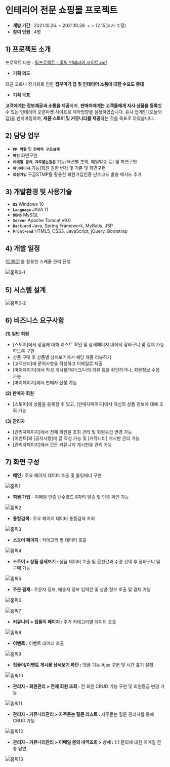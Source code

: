 # **인테리어 전문 쇼핑몰 프로젝트**

- **개발 기간** : 2021.10.26. ~ 2021.10.29. + ~ 12.15(추가 수정)
- **참여 인원** : 4명

## **1)** 프로젝트 소개

프로젝트 다운 : [팀프로젝트 - 홈픽 인테리어 사이트.pdf](https://github.com/Killakor/homepick/files/8999770/-.pdf)

- **기획 의도**

최근 코로나 장기화로 인한 **집꾸미기 앱 및 인테리어 소품에 대한 수요도 증대**

- **기획 목표**

**고객에게는 정보제공과 소통을 제공**하며, **판매처에게는 고객들에게 자사 상품을 등록**할 수 있는 인테리어 오픈마켓 사이트로 제작방향을 설정하였습니다. 유사 업계인 [오늘의 집]을 벤치마킹하여, **제품 스토어 및 커뮤니티를 제공**하는 것을 목표로 하였습니다.

## 2) **담당 업무**

- **`PM 역할`** 및 **`전체적 구조설계`**
- **`메인`** 화면구현
- **`이메일 문의`**, **`자주묻는질문`**  기능(섹션별 조회, 메일발송 등) 및 화면구현
- **`마이페이지`** 기능(회원 권한 변경 및 기존  및 화면구현
- **`회원가입`** 구글STMP를 활용한 회원가입인증 난수코드 발송 메서드 추가

## 3) **개발환경 및 사용기술**

- **`OS`** Windows 10
- **`Language`** JAVA 11
- **`DBMS`** MySQL
- **`Server`** Apache Tomcat v9.0
- **`Back-end`** Java, Spring Framework, MyBatis, JSP
- **`Front-end`** HTML5, CSS3, JavaScript, jQuery, Bootstrap

## 4) **개발 일정**

([트렐로](https://trello.com/b/le6Pqd4a/ezen4%EC%A1%B0-teamproject))를 활용한 스케쥴 관리 진행

![홈픽0-1](https://user-images.githubusercontent.com/85205124/176145594-b9170e67-4556-409f-85f6-5bae6dffa8b4.png)

## 5) **시스템 설계**

![홈픽0-2](https://user-images.githubusercontent.com/85205124/176145649-be82732e-0530-4453-8c9f-15ad805c848f.png)

## 6) 비즈니스 요구사항

**(1) 일반 회원**
   - [스토어]에서 상품에 대해 리스트 확인 및 상세페이지 내에서 장바구니 및 결제 가능하도록 구현
   - 상품 구매 후 상품별 상세보기에서 해당 제품 리뷰하기
   - [고객센터]에 문의사항을 작성하고 이메일로 제출
   - [마이페이지]에서 작성 게시물/북마크/나의 리뷰 등을 확인하거나, 회원정보 수정 가능
   - [마이페이지]에서 판매자 신청 가능

**(2) 판매자 회원**
   - [스토어]에 상품을 등록할 수 있고, [판매자페이지]에서 자신의 상품 정보에 대해 조회 가능

**(3) 관리자**
   - [관리자페이지]에서 전체 회원을 조회 관리 및 회원등급 변경 가능
   - [이벤트]와 [공지사항]에 글 작성 가능 및 [커뮤니티] 게시판 관리 가능
   - [관리자페이지]에서 모든 커뮤니티 게시판을 관리 가능

## 7) 화면 구성

- **메인 :** 주요 페이지 데이터 호출 및 롤링배너 구현

![홈픽1](https://user-images.githubusercontent.com/85205124/176145691-6a0573e3-8050-4124-b616-fb7f29fd66b7.png)

- **회원 가입** - 이메일 인증 난수코드 8자리 발송 및 인증 확인 가능

![홈픽2](https://user-images.githubusercontent.com/85205124/176145739-a9de4640-b5eb-41fb-8de1-7611fddcdd36.png)

- **통합검색 :** 주요 페이지 데이터 통합검색 조회

![홈픽3](https://user-images.githubusercontent.com/85205124/176145764-926cb77b-05c0-49aa-9378-003f00bc5fed.png)

- **스토어 페이지 :** 카테고리 별 데이터 호출

![홈픽4](https://user-images.githubusercontent.com/85205124/176145790-8f1961bb-7728-4ad1-99d7-5db1e1a88051.png)

- **스토어 > 상품 상세보기 :** 상품 데이터 호출 및 옵션값과 수량 선택 후 장바구니 및 구매 가능

![홈픽5](https://user-images.githubusercontent.com/85205124/176159250-235fee48-63b1-447b-a531-07cd318597e0.png)

- **주문 결제 :** 주문자 정보, 배송지 정보 입력란 및 상품 정보 호출 및 결제 가능

![홈픽6](https://user-images.githubusercontent.com/85205124/176145847-ecde163a-1d96-4213-a15c-7302a3363038.png)

![홈픽7](https://user-images.githubusercontent.com/85205124/176145859-8afb3fbe-de7d-40db-9567-dc76e12a8a5d.png)

- **커뮤니티 > 집들이 페이지 :** 주거 카테고리별 데이터 호출

![홈픽8](https://user-images.githubusercontent.com/85205124/176145886-ec36d856-3882-4e20-9451-fb13e6428690.png)

- **이벤트 :** 이벤트 데이터 호출

![홈픽9](https://user-images.githubusercontent.com/85205124/176145909-917bd1a9-43cb-4cb9-9f63-01564985d9d2.png)

- **집들이/이벤트 게시물 상세보기 하단 :** 댓글 기능 Ajax 구현 및 시간 표기 설정

![홈픽10](https://user-images.githubusercontent.com/85205124/176145939-e89b19b9-4182-410e-8e1a-1c8edcb87a62.png)

- **관리자 - 회원관리 > 전체 회원 조회 :** 전 회원 CRUD 기능 구현 및 회원등급 변경 가능

![홈픽11](https://user-images.githubusercontent.com/85205124/176145973-e382ed5e-b4a5-491f-b867-e4544b45d76f.png)

- **관리자 - 커뮤니티관리 > 자주묻는 질문 리스트 :** 자주묻는 질문 관리자를 통해 CRUD 가능

![홈픽12](https://user-images.githubusercontent.com/85205124/176146006-5b7cbc93-7aa5-41b1-9e84-e5c8e09cdfc8.png)

- **관리자 - 커뮤니티관리 > 이메일 문의 내역조회 > 상세 :** 1:1 문의에 대한 이메일 전송 답변

![홈픽13](https://user-images.githubusercontent.com/85205124/176146034-7ac98201-e81f-4343-933e-e8bc3b684d38.png)
